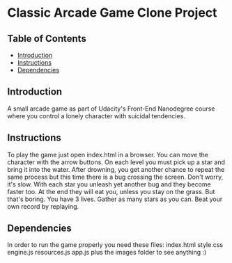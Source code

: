 # Classic Arcade Game Clone Project

## Table of Contents

- [Introduction](#introduction)
- [Instructions](#instructions)
- [Dependencies](#dependencies)

## Introduction

A small arcade game as part of Udacity's Front-End Nanodegree course where you control a lonely character with suicidal tendencies.

## Instructions

To play the game just open index.html in a browser.
You can move the character with the arrow buttons.
On each level you must pick up a star and bring it into the water. After drowning, you get another chance to repeat the same process but this time there is a bug crossing the screen. Don't worry, it's slow. With each star you unleash yet another bug and they become faster too. At the end they will eat you, unless you stay on the grass. But that's boring. You have 3 lives. Gather as many stars as you can. Beat your own record by replaying.


## Dependencies

In order to run the game properly you need these files:
index.html
style.css
engine.js
resources.js
app.js
plus the images folder to see anything :)
